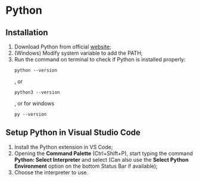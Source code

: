 # Python

## Installation
1. Download Python from official [website](https://www.python.org/); 
2. (Windows) Modify system variable to add the PATH;
3. Run the command on terminal to check if Python is installed properly:
      ```
      python --version
      ```
      , or
      ```
      python3 --version
      ```
      , or for windows
      ```
      py --version
      ```

## Setup Python in Visual Studio Code
1. Install the Python extension in VS Code;
2. Opening the **Command Palette** (Ctrl+Shift+P), start typing the command **Python: Select Interpreter** and select (Can also use the **Select Python Environment** option on the bottom Status Bar if available);
3. Choose the interpreter to use.
